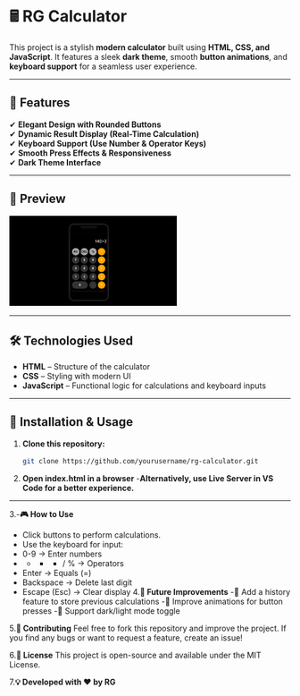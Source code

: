 # 🖩 RG Calculator

This project is a stylish **modern calculator** built using **HTML, CSS, and JavaScript**. It features a sleek **dark theme**, smooth **button animations**, and **keyboard support** for a seamless user experience.

---

## 🚀 Features
✔ **Elegant Design with Rounded Buttons**  
✔ **Dynamic Result Display (Real-Time Calculation)**  
✔ **Keyboard Support (Use Number & Operator Keys)**  
✔ **Smooth Press Effects & Responsiveness**  
✔ **Dark Theme Interface**  

---

## 🎥 Preview  
<img src="screenshot.png" alt="RG Calculator Screenshot" width="300">

---

## 🛠️ Technologies Used
- **HTML** – Structure of the calculator  
- **CSS** – Styling with modern UI  
- **JavaScript** – Functional logic for calculations and keyboard inputs  

---

## 🔧 Installation & Usage
1. **Clone this repository:**
   ```bash
   git clone https://github.com/yourusername/rg-calculator.git
2. **Open index.html in a browser**
-**Alternatively, use Live Server in VS Code for a better experience.**

---
3.-**🎮 How to Use**
- Click buttons to perform calculations.
- Use the keyboard for input:
- 0-9 → Enter numbers
- + - * / % → Operators
- Enter → Equals (=)
- Backspace → Delete last digit
- Escape (Esc) → Clear display
4.**📌 Future Improvements**
-🔹 Add a history feature to store previous calculations
-🔹 Improve animations for button presses
-🔹 Support dark/light mode toggle

5.**🤝 Contributing**
Feel free to fork this repository and improve the project. If you find any bugs or want to request a feature, create an issue!

6.**📄 License**
This project is open-source and available under the MIT License.

7.**💡 Developed with ❤️ by RG**

